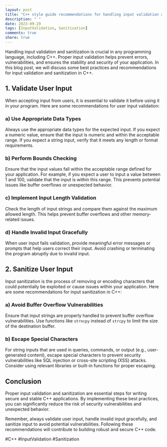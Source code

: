 ```yaml
---
layout: post
title: "C++ style guide recommendations for handling input validation and sanitization."
description: " "
date: 2023-09-29
tags: [InputValidation, Sanitization]
comments: true
share: true
---
```


Handling input validation and sanitization is crucial in any programming language, including C++. Proper input validation helps prevent errors, vulnerabilities, and ensures the stability and security of your application. In this blog post, we will discuss some best practices and recommendations for input validation and sanitization in C++.

## 1. Validate User Input

When accepting input from users, it is essential to validate it before using it in your program. Here are some recommendations for user input validation:

### a) Use Appropriate Data Types

Always use the appropriate data types for the expected input. If you expect a numeric value, ensure that the input is numeric and within the acceptable range. If you expect a string input, verify that it meets any length or format requirements.

### b) Perform Bounds Checking

Ensure that the input values fall within the acceptable range defined for your application. For example, if you expect a user to input a value between 1 and 100, validate that the input is within this range. This prevents potential issues like buffer overflows or unexpected behavior.

### c) Implement Input Length Validation

Check the length of input strings and compare them against the maximum allowed length. This helps prevent buffer overflows and other memory-related issues.

### d) Handle Invalid Input Gracefully

When user input fails validation, provide meaningful error messages or prompts that help users correct their input. Avoid crashing or terminating the program abruptly due to invalid input.

## 2. Sanitize User Input

Input sanitization is the process of removing or encoding characters that could potentially be exploited or cause issues within your application. Here are some recommendations for input sanitization in C++:

### a) Avoid Buffer Overflow Vulnerabilities

Ensure that input strings are properly handled to prevent buffer overflow vulnerabilities. Use functions like `strncpy` instead of `strcpy` to limit the size of the destination buffer.

### b) Escape Special Characters

For string inputs that are used in queries, commands, or output (e.g., user-generated content), escape special characters to prevent security vulnerabilities like SQL injection or cross-site scripting (XSS) attacks. Consider using relevant libraries or built-in functions for proper escaping.

## Conclusion

Proper input validation and sanitization are essential steps for writing secure and stable C++ applications. By implementing these best practices, you can significantly reduce the risk of security vulnerabilities and unexpected behavior.

Remember, always validate user input, handle invalid input gracefully, and sanitize input to avoid potential vulnerabilities. Following these recommendations will contribute to building robust and secure C++ code.

#C++ #InputValidation #Sanitization